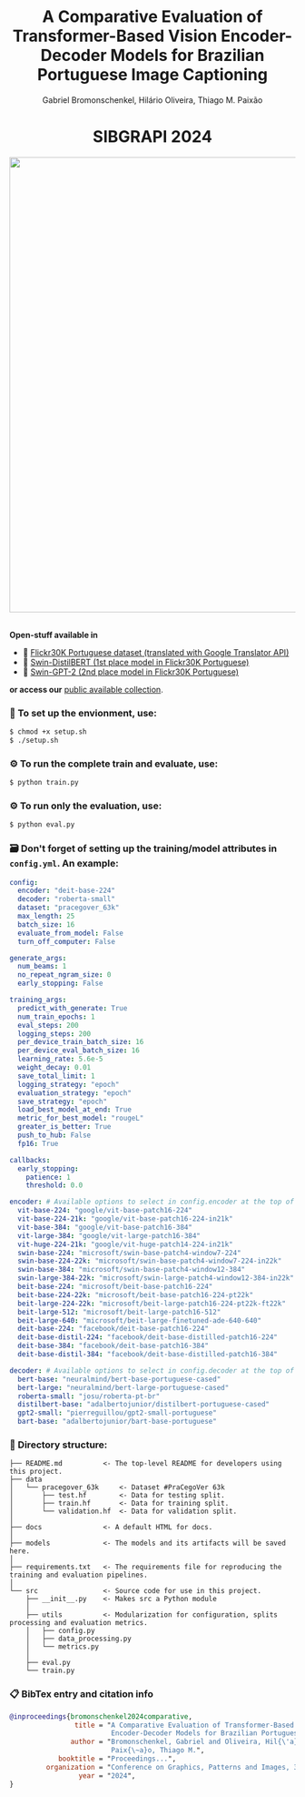 <div align="center">
  <h1> A Comparative Evaluation of Transformer-Based Vision Encoder-Decoder Models for Brazilian Portuguese Image Captioning </h1>
  <!--- ## By Computational Intelligence and Information Systems Laboratory (LAICSI-IFES) --->
  <p>Gabriel Bromonschenkel, Hilário Oliveira, Thiago M. Paixão</p>
</div>

<div align="center">
  <h1>SIBGRAPI 2024</h1>
 <img src='https://github.com/gabrielmotablima/ppcomp-image-captioning/assets/31813682/53c1301b-fd6e-41c0-be07-18d83d5a7b68' width='800'>
</div>

<br>

**Open-stuff available in**
- :floppy_disk: [Flickr30K Portuguese dataset (translated with Google Translator API)](https://huggingface.co/datasets/laicsiifes/flickr30k-pt-br)
- :1st_place_medal: [Swin-DistilBERT (1st place model in Flickr30K Portuguese)](https://huggingface.co/laicsiifes/swin-distilbert-flickr30k-pt-br)
- :2nd_place_medal: [Swin-GPT-2 (2nd place model in Flickr30K Portuguese)](https://huggingface.co/laicsiifes/swin-gpt2-flickr30k-pt-br)

**or access our** [public available collection](https://huggingface.co/collections/laicsiifes/vision-encoder-decoder-brazilian-portuguese-image-captioning-66d6280c9e7dbd3be32d2770).
 
### :wrench: To set up the envionment, use:
```bash
$ chmod +x setup.sh
$ ./setup.sh
```

### :gear: To run the complete train and evaluate, use:
```bash
$ python train.py
```

### :gear: To run only the evaluation, use:
```bash
$ python eval.py
```

### 🗃️ Don't forget of setting up the training/model attributes in ```config.yml```. An example:
```yaml
config:
  encoder: "deit-base-224"
  decoder: "roberta-small"
  dataset: "pracegover_63k"
  max_length: 25
  batch_size: 16
  evaluate_from_model: False
  turn_off_computer: False

generate_args:
  num_beams: 1
  no_repeat_ngram_size: 0
  early_stopping: False

training_args:
  predict_with_generate: True
  num_train_epochs: 1
  eval_steps: 200
  logging_steps: 200
  per_device_train_batch_size: 16
  per_device_eval_batch_size: 16
  learning_rate: 5.6e-5
  weight_decay: 0.01
  save_total_limit: 1
  logging_strategy: "epoch"
  evaluation_strategy: "epoch"
  save_strategy: "epoch"
  load_best_model_at_end: True
  metric_for_best_model: "rougeL"
  greater_is_better: True
  push_to_hub: False
  fp16: True

callbacks:
  early_stopping:
    patience: 1
    threshold: 0.0

encoder: # Available options to select in config.encoder at the top of theis document
  vit-base-224: "google/vit-base-patch16-224"
  vit-base-224-21k: "google/vit-base-patch16-224-in21k"
  vit-base-384: "google/vit-base-patch16-384"
  vit-large-384: "google/vit-large-patch16-384"
  vit-huge-224-21k: "google/vit-huge-patch14-224-in21k"
  swin-base-224: "microsoft/swin-base-patch4-window7-224"
  swin-base-224-22k: "microsoft/swin-base-patch4-window7-224-in22k"
  swin-base-384: "microsoft/swin-base-patch4-window12-384"
  swin-large-384-22k: "microsoft/swin-large-patch4-window12-384-in22k"
  beit-base-224: "microsoft/beit-base-patch16-224"
  beit-base-224-22k: "microsoft/beit-base-patch16-224-pt22k"
  beit-large-224-22k: "microsoft/beit-large-patch16-224-pt22k-ft22k"
  beit-large-512: "microsoft/beit-large-patch16-512"
  beit-large-640: "microsoft/beit-large-finetuned-ade-640-640"
  deit-base-224: "facebook/deit-base-patch16-224"
  deit-base-distil-224: "facebook/deit-base-distilled-patch16-224"
  deit-base-384: "facebook/deit-base-patch16-384"
  deit-base-distil-384: "facebook/deit-base-distilled-patch16-384"

decoder: # Available options to select in config.decoder at the top of theis document
  bert-base: "neuralmind/bert-base-portuguese-cased"
  bert-large: "neuralmind/bert-large-portuguese-cased"
  roberta-small: "josu/roberta-pt-br"
  distilbert-base: "adalbertojunior/distilbert-portuguese-cased"
  gpt2-small: "pierreguillou/gpt2-small-portuguese"
  bart-base: "adalbertojunior/bart-base-portuguese"
```

### :barber: Directory structure:
```
├── README.md          <- The top-level README for developers using this project.
├── data
│   └── pracegover_63k     <- Dataset #PraCegoVer 63k
│       ├── test.hf        <- Data for testing split.
│       ├── train.hf       <- Data for training split.
│       └── validation.hf  <- Data for validation split.
│
├── docs               <- A default HTML for docs.
│
├── models             <- The models and its artifacts will be saved here.
│
├── requirements.txt   <- The requirements file for reproducing the training and evaluation pipelines.
│
└── src                <- Source code for use in this project.
    ├── __init__.py    <- Makes src a Python module
    │
    ├── utils          <- Modularization for configuration, splits processing and evaluation metrics.
    │   ├── config.py
    │   ├── data_processing.py
    │   └── metrics.py
    │
    ├── eval.py
    └── train.py
```

### 📋 BibTex entry and citation info

```bibtex
@inproceedings{bromonschenkel2024comparative,
                title = "A Comparative Evaluation of Transformer-Based Vision 
                         Encoder-Decoder Models for Brazilian Portuguese Image Captioning",
               author = "Bromonschenkel, Gabriel and Oliveira, Hil{\'a}rio and 
                         Paix{\~a}o, Thiago M.",
            booktitle = "Proceedings...",
         organization = "Conference on Graphics, Patterns and Images, 37. (SIBGRAPI)",
                 year = "2024",
}
```
